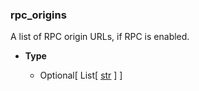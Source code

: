 ### rpc_origins [](https://discordpy.readthedocs.io/en/v1.7.3/api.html#discord.AppInfo.rpc_origins)

A list of RPC origin URLs, if RPC is enabled.

- **Type**

	- Optional\[ List\[ [str](https://docs.python.org/3/library/stdtypes.html#str "(in Python v3.9)") ] ]

